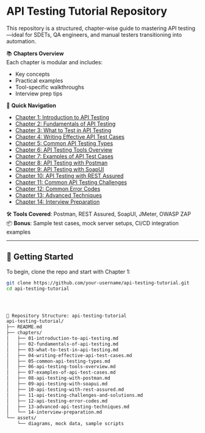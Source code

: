 # API Testing Tutorial Repository

This repository is a structured, chapter-wise guide to mastering API testing—ideal for SDETs, QA engineers, and manual testers transitioning into automation.

📚 **Chapters Overview**  
Each chapter is modular and includes:

- Key concepts
- Practical examples
- Tool-specific walkthroughs
- Interview prep tips

🔗 **Quick Navigation**

- [Chapter 1: Introduction to API Testing](chapters/01-introduction-to-api-testing.md)
- [Chapter 2: Fundamentals of API Testing](chapters/02-fundamentals-of-api-testing.md)
- [Chapter 3: What to Test in API Testing](chapters/03-what-to-test-in-api-testing.md)
- [Chapter 4: Writing Effective API Test Cases](chapters/04-writing-effective-api-test-cases.md)
- [Chapter 5: Common API Testing Types](chapters/05-common-api-testing-types.md)
- [Chapter 6: API Testing Tools Overview](chapters/06-api-testing-tools-overview.md)
- [Chapter 7: Examples of API Test Cases](chapters/07-examples-of-api-test-cases.md)
- [Chapter 8: API Testing with Postman](chapters/08-api-testing-with-postman.md)
- [Chapter 9: API Testing with SoapUI](chapters/09-api-testing-with-soapui.md)
- [Chapter 10: API Testing with REST Assured](chapters/10-api-testing-with-rest-assured.md)
- [Chapter 11: Common API Testing Challenges](chapters/11-api-testing-challenges-and-solutions.md)
- [Chapter 12: Common Error Codes](chapters/12-api-testing-error-codes.md)
- [Chapter 13: Advanced Techniques](chapters/13-advanced-api-testing-techniques.md)
- [Chapter 14: Interview Preparation](chapters/14-interview-preparation.md)

🛠️ **Tools Covered**: Postman, REST Assured, SoapUI, JMeter, OWASP ZAP  
📦 **Bonus**: Sample test cases, mock server setups, CI/CD integration examples

---

## 🚀 Getting Started

To begin, clone the repo and start with Chapter 1:

```bash
git clone https://github.com/your-username/api-testing-tutorial.git
cd api-testing-tutorial




🧰 Repository Structure: api-testing-tutorial
api-testing-tutorial/
├── README.md
├── chapters/
│   ├── 01-introduction-to-api-testing.md
│   ├── 02-fundamentals-of-api-testing.md
│   ├── 03-what-to-test-in-api-testing.md
│   ├── 04-writing-effective-api-test-cases.md
│   ├── 05-common-api-testing-types.md
│   ├── 06-api-testing-tools-overview.md
│   ├── 07-examples-of-api-test-cases.md
│   ├── 08-api-testing-with-postman.md
│   ├── 09-api-testing-with-soapui.md
│   ├── 10-api-testing-with-rest-assured.md
│   ├── 11-api-testing-challenges-and-solutions.md
│   ├── 12-api-testing-error-codes.md
│   ├── 13-advanced-api-testing-techniques.md
│   └── 14-interview-preparation.md
└── assets/
    └── diagrams, mock data, sample scripts

```
